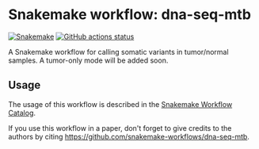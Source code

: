 # Snakemake workflow: dna-seq-mtb

[![Snakemake](https://img.shields.io/badge/snakemake-≥6.3.0-brightgreen.svg)](https://snakemake.github.io)
[![GitHub actions status](https://github.com/snakemake-workflows/dna-seq-mtb/workflows/Tests/badge.svg?branch=main)](https://github.com/snakemake-workflows/dna-seq-mtb/actions?query=branch%3Amain+workflow%3ATests)


A Snakemake workflow for calling somatic variants in tumor/normal samples.
A tumor-only mode will be added soon.


## Usage

The usage of this workflow is described in the [Snakemake Workflow Catalog](https://snakemake.github.io/snakemake-workflow-catalog/?usage=snakemake-workflows%2Fdna-seq-mtb).

If you use this workflow in a paper, don't forget to give credits to the authors by citing https://github.com/snakemake-workflows/dna-seq-mtb.